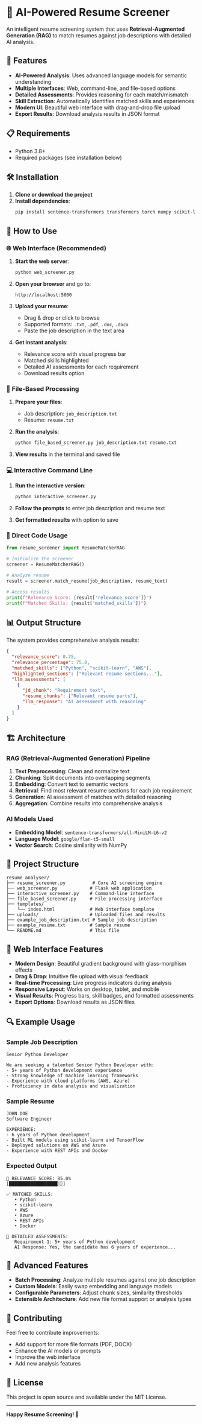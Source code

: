 # 🤖 AI-Powered Resume Screener

An intelligent resume screening system that uses **Retrieval-Augmented Generation (RAG)** to match resumes against job descriptions with detailed AI analysis.

## 🚀 Features

- **AI-Powered Analysis**: Uses advanced language models for semantic understanding
- **Multiple Interfaces**: Web, command-line, and file-based options
- **Detailed Assessments**: Provides reasoning for each match/mismatch
- **Skill Extraction**: Automatically identifies matched skills and experiences
- **Modern UI**: Beautiful web interface with drag-and-drop file upload
- **Export Results**: Download analysis results in JSON format

## 📋 Requirements

- Python 3.8+
- Required packages (see installation below)

## 🛠️ Installation

1. **Clone or download the project**
2. **Install dependencies**:
   ```bash
   pip install sentence-transformers transformers torch numpy scikit-learn flask werkzeug tf-keras
   ```

## 🎯 How to Use

### 🌐 **Web Interface (Recommended)**

1. **Start the web server**:
   ```bash
   python web_screener.py
   ```

2. **Open your browser** and go to:
   ```
   http://localhost:5000
   ```

3. **Upload your resume**:
   - Drag & drop or click to browse
   - Supported formats: `.txt`, `.pdf`, `.doc`, `.docx`
   - Paste the job description in the text area

4. **Get instant analysis**:
   - Relevance score with visual progress bar
   - Matched skills highlighted
   - Detailed AI assessments for each requirement
   - Download results option

### 📁 **File-Based Processing**

1. **Prepare your files**:
   - Job description: `job_description.txt`
   - Resume: `resume.txt`

2. **Run the analysis**:
   ```bash
   python file_based_screener.py job_description.txt resume.txt
   ```

3. **View results** in the terminal and saved file

### 💻 **Interactive Command Line**

1. **Run the interactive version**:
   ```bash
   python interactive_screener.py
   ```

2. **Follow the prompts** to enter job description and resume text

3. **Get formatted results** with option to save

### 🔧 **Direct Code Usage**

```python
from resume_screener import ResumeMatcherRAG

# Initialize the screener
screener = ResumeMatcherRAG()

# Analyze resume
result = screener.match_resume(job_description, resume_text)

# Access results
print(f"Relevance Score: {result['relevance_score']}")
print(f"Matched Skills: {result['matched_skills']}")
```

## 📊 Output Structure

The system provides comprehensive analysis results:

```json
{
  "relevance_score": 0.75,
  "relevance_percentage": 75.0,
  "matched_skills": ["Python", "scikit-learn", "AWS"],
  "highlighted_sections": ["Relevant resume sections..."],
  "llm_assessments": [
    {
      "jd_chunk": "Requirement text",
      "resume_chunks": ["Relevant resume parts"],
      "llm_response": "AI assessment with reasoning"
    }
  ]
}
```

## 🏗️ Architecture

### **RAG (Retrieval-Augmented Generation) Pipeline**

1. **Text Preprocessing**: Clean and normalize text
2. **Chunking**: Split documents into overlapping segments
3. **Embedding**: Convert text to semantic vectors
4. **Retrieval**: Find most relevant resume sections for each job requirement
5. **Generation**: AI assessment of matches with detailed reasoning
6. **Aggregation**: Combine results into comprehensive analysis

### **AI Models Used**

- **Embedding Model**: `sentence-transformers/all-MiniLM-L6-v2`
- **Language Model**: `google/flan-t5-small`
- **Vector Search**: Cosine similarity with NumPy

## 📁 Project Structure

```
resume analyser/
├── resume_screener.py          # Core AI screening engine
├── web_screener.py            # Flask web application
├── interactive_screener.py    # Command-line interface
├── file_based_screener.py     # File processing interface
├── templates/
│   └── index.html             # Web interface template
├── uploads/                   # Uploaded files and results
├── example_job_description.txt # Sample job description
├── example_resume.txt         # Sample resume
└── README.md                  # This file
```

## 🎨 Web Interface Features

- **Modern Design**: Beautiful gradient background with glass-morphism effects
- **Drag & Drop**: Intuitive file upload with visual feedback
- **Real-time Processing**: Live progress indicators during analysis
- **Responsive Layout**: Works on desktop, tablet, and mobile
- **Visual Results**: Progress bars, skill badges, and formatted assessments
- **Export Options**: Download results as JSON files

## 🔍 Example Usage

### Sample Job Description
```
Senior Python Developer

We are seeking a talented Senior Python Developer with:
- 5+ years of Python development experience
- Strong knowledge of machine learning frameworks
- Experience with cloud platforms (AWS, Azure)
- Proficiency in data analysis and visualization
```

### Sample Resume
```
JOHN DOE
Software Engineer

EXPERIENCE:
- 6 years of Python development
- Built ML models using scikit-learn and TensorFlow
- Deployed solutions on AWS and Azure
- Experience with REST APIs and Docker
```

### Expected Output
```
🎯 RELEVANCE SCORE: 85.0%
[██████████████████░░]

✅ MATCHED SKILLS:
   • Python
   • scikit-learn
   • AWS
   • Azure
   • REST APIs
   • Docker

🤖 DETAILED ASSESSMENTS:
   Requirement 1: 5+ years of Python development
   AI Response: Yes, the candidate has 6 years of experience...
```

## 🚀 Advanced Features

- **Batch Processing**: Analyze multiple resumes against one job description
- **Custom Models**: Easily swap embedding and language models
- **Configurable Parameters**: Adjust chunk sizes, similarity thresholds
- **Extensible Architecture**: Add new file format support or analysis types

## 🤝 Contributing

Feel free to contribute improvements:
- Add support for more file formats (PDF, DOCX)
- Enhance the AI models or prompts
- Improve the web interface
- Add new analysis features

## 📄 License

This project is open source and available under the MIT License.

---

**Happy Resume Screening! 🎯** 